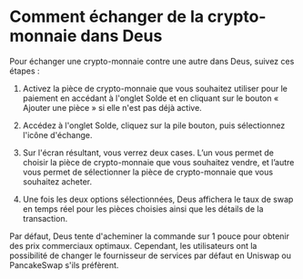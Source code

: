 # Comment échanger de la crypto-monnaie dans Deus

Pour échanger une crypto-monnaie contre une autre dans Deus, suivez ces étapes :

1. Activez la pièce de crypto-monnaie que vous souhaitez utiliser pour le paiement en accédant à l'onglet Solde et en cliquant sur le bouton « Ajouter une pièce » si elle n'est pas déjà active.

2. Accédez à l'onglet Solde, cliquez sur la pile bouton, puis sélectionnez l'icône d'échange.

3. Sur l'écran résultant, vous verrez deux cases. L’un vous permet de choisir la pièce de crypto-monnaie que vous souhaitez vendre, et l’autre vous permet de sélectionner la pièce de crypto-monnaie que vous souhaitez acheter.

4. Une fois les deux options sélectionnées, Deus affichera le taux de swap en temps réel pour les pièces choisies ainsi que les détails de la transaction.

Par défaut, Deus tente d'acheminer la commande sur 1 pouce pour obtenir des prix commerciaux optimaux. Cependant, les utilisateurs ont la possibilité de changer le fournisseur de services par défaut en Uniswap ou PancakeSwap s'ils préfèrent.